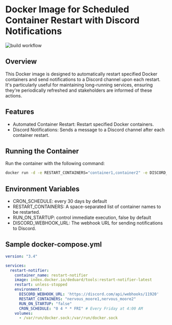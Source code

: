 # Docker Image for Scheduled Container Restart with Discord Notifications
![build workflow](https://github.com/activecs/docker-cron-restart-notifier/actions/workflows/docker-image.yml/badge.svg)
## Overview
This Docker image is designed to automatically restart specified Docker containers and send notifications to a Discord channel upon each restart. It's particularly useful for maintaining long-running services, ensuring they're periodically refreshed and stakeholders are informed of these actions.

## Features
- Automated Container Restart: Restart specified Docker containers.
- Discord Notifications: Sends a message to a Discord channel after each container restart.

## Running the Container
Run the container with the following command:
```bash
docker run -d -e RESTART_CONTAINERS="container1,container2" -e DISCORD_WEBHOOK_URL="your_discord_webhook_url"
```

## Environment Variables
- CRON_SCHEDULE: every 30 days by default
- RESTART_CONTAINERS: A space-separated list of container names to be restarted.
- RUN_ON_STARTUP: control immediate execution, false by default
- DISCORD_WEBHOOK_URL: The webhook URL for sending notifications to Discord.

## Sample docker-compose.yml
```yaml
version: "3.4"

services:
  restart-notifier:
    container_name: restart-notifier
    image: index.docker.io/deduard/tools:restart-notifier-latest
    restart: unless-stopped
    environment:
      DISCORD_WEBHOOK_URL: 'https://discord.com/api/webhooks/11920'
      RESTART_CONTAINERS: "nervous_moore1,nervous_moore2"
      RUN_ON_STARTUP: "false"
      CRON_SCHEDULE: "0 4 * * FRI" # Every Friday at 4:00 AM
    volumes:
      - /var/run/docker.sock:/var/run/docker.sock
```
